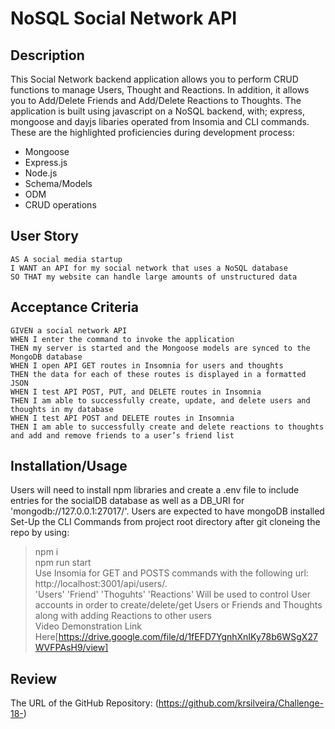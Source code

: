 # NoSQL Social Network API

## Description
This Social Network backend application allows you to perform CRUD functions to manage Users, Thought and Reactions. In addition, it allows you to Add/Delete Friends and Add/Delete Reactions to Thoughts. The application is built using javascript on a NoSQL backend, with; express, mongoose and dayjs libaries operated from Insomia and CLI commands. These are the highlighted proficiencies during development process:
* Mongoose 
* Express.js 
 * Node.js 
 * Schema/Models  
 * ODM  
 * CRUD operations 



## User Story
```
AS A social media startup
I WANT an API for my social network that uses a NoSQL database
SO THAT my website can handle large amounts of unstructured data
```


## Acceptance Criteria
```
GIVEN a social network API
WHEN I enter the command to invoke the application
THEN my server is started and the Mongoose models are synced to the MongoDB database
WHEN I open API GET routes in Insomnia for users and thoughts
THEN the data for each of these routes is displayed in a formatted JSON
WHEN I test API POST, PUT, and DELETE routes in Insomnia
THEN I am able to successfully create, update, and delete users and thoughts in my database
WHEN I test API POST and DELETE routes in Insomnia
THEN I am able to successfully create and delete reactions to thoughts and add and remove friends to a user’s friend list
```

## Installation/Usage
Users will need to install npm libraries and create a .env file to include entries for the socialDB database as well as a DB_URI for 'mongodb://127.0.0.1:27017/'. Users are expected to have mongoDB installed Set-Up the CLI Commands from project root directory after git cloneing the repo by using:
> npm i <br>
> npm run start <br>
Use Insomia for GET and POSTS commands with the following url: http://localhost:3001/api/users/. <br>
'Users' 'Friend' 'Thoguhts' 'Reactions' Will be used to control User accounts in order to create/delete/get Users or Friends and Thoughts along with adding Reactions to other users  <br>
Video Demonstration Link Here[https://drive.google.com/file/d/1fEFD7YgnhXnIKy78b6WSgX27WVFPAsH9/view] <br>



## Review
The URL of the GitHub Repository: (https://github.com/krsilveira/Challenge-18-) <br>
